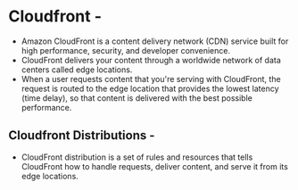 # Cloudfront -
- Amazon CloudFront is a content delivery network (CDN) service built for high performance, security, and developer convenience.
- CloudFront delivers your content through a worldwide network of data centers called edge locations.
- When a user requests content that you're serving with CloudFront, the request is routed to the edge location that provides the lowest latency (time delay), so that content is delivered with the best possible performance.

## Cloudfront Distributions -
-  CloudFront distribution is a set of rules and resources that tells CloudFront how to handle requests, deliver content, and serve it from its edge locations.

